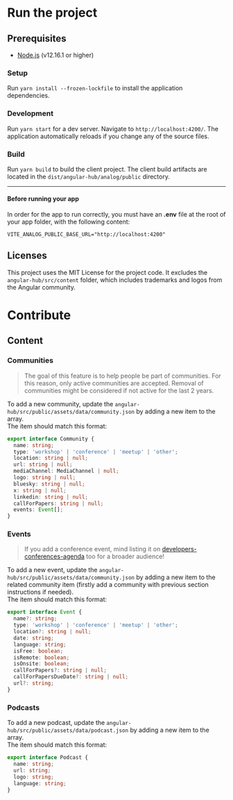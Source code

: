 # Run the project

## Prerequisites

- [Node.js](https://nodejs.org/en/) (v12.16.1 or higher)

### Setup

Run `yarn install --frozen-lockfile` to install the application dependencies.

### Development

Run `yarn start` for a dev server. Navigate to `http://localhost:4200/`. The application automatically reloads if you change any of the source files.

### Build

Run `yarn build` to build the client project. The client build artifacts are located in the `dist/angular-hub/analog/public` directory.

---

#### Before running your app

In order for the app to run correctly, you must have an **.env** file at the root of your app folder, with the following content:

```text
VITE_ANALOG_PUBLIC_BASE_URL="http://localhost:4200"
```

## Licenses

This project uses the MIT License for the project code.
It excludes the `angular-hub/src/content` folder, which includes trademarks and logos from the Angular community.

# Contribute

## Content

### Communities

> The goal of this feature is to help people be part of communities.
> For this reason, only active communities are accepted.
> Removal of communities might be considered if not active for the last 2 years.

To add a new community, update the `angular-hub/src/public/assets/data/community.json` by adding a new item to the array.  
The item should match this format:

```typescript
export interface Community {
  name: string;
  type: 'workshop' | 'conference' | 'meetup' | 'other';
  location: string | null;
  url: string | null;
  mediaChannel: MediaChannel | null;
  logo: string | null;
  bluesky: string | null;
  x: string | null;
  linkedin: string | null;
  callForPapers: string | null;
  events: Event[];
}
```

### Events

> If you add a conference event, mind listing it on [developers-conferences-agenda](https://github.com/scraly/developers-conferences-agenda) too for a broader audience!

To add a new event, update the `angular-hub/src/public/assets/data/community.json` by adding a new item to the related community item (firstly add a community with previous section instructions if needed).  
The item should match this format:

```typescript
export interface Event {
  name?: string;
  type: 'workshop' | 'conference' | 'meetup' | 'other';
  location?: string | null;
  date: string;
  language: string;
  isFree: boolean;
  isRemote: boolean;
  isOnsite: boolean;
  callForPapers?: string | null;
  callForPapersDueDate?: string | null;
  url?: string;
}
```

### Podcasts

To add a new podcast, update the `angular-hub/src/public/assets/data/podcast.json` by adding a new item to the array.  
The item should match this format:

```typescript
export interface Podcast {
  name: string;
  url: string;
  logo: string;
  language: string;
}
```
